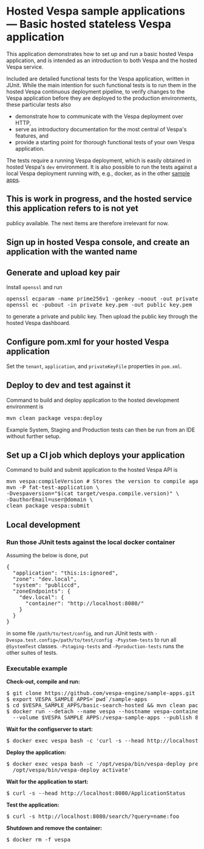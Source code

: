 <!-- Copyright 2019 Oath Inc. Licensed under the terms of the Apache 2.0 license. See LICENSE in the project root. -->
# Hosted Vespa sample applications — Basic hosted stateless Vespa application

This application demonstrates how to set up and run a basic hosted Vespa application,
and is intended as an introduction to both Vespa and the hosted Vespa service. <!-- TODO LINK -->  

Included are detailed functional tests for the Vespa application, written in JUnit. While the
main intention for such functional tests is to run them in the hosted Vespa continuous
deployment pipeline, <!-- TODO LINK --> to verify changes to the Vespa application before
they are deployed to the production environments, these particular tests also

* demonstrate how to communicate with the Vespa deployment over HTTP,
* serve as introductory documentation for the most central of Vespa's features, and
* provide a starting point for thorough functional tests of your own Vespa application.

The tests require a running Vespa deployment, which is easily obtained in hosted Vespa's
`dev` environment. <!-- TODO LINK --> It is also possible to run the tests against a local
Vespa deployment running with, e.g., docker, as in the other [sample apps](../). 

## <div style="{color: red;}">This is work in progress, and the hosted service this application refers to is not yet 
publicy available. The next items are therefore irrelevant for now.</div>

## Sign up in hosted Vespa console, and create an application with the wanted name

## Generate and upload key pair
Install `openssl` and run
<pre>
openssl ecparam -name prime256v1 -genkey -noout -out private_key.pem
openssl ec -pubout -in private_key.pem -out public_key.pem
</pre>
to generate a private and public key. Then upload the public key through the hosted Vespa dashboard.

## Configure pom.xml for your hosted Vespa application
Set the `tenant`, `application`, and `privateKeyFile` properties in `pom.xml`.

## Deploy to dev and test against it
Command to build and deploy application to the hosted development environment is
<pre>
mvn clean package vespa:deploy 
</pre>
Example System, Staging and Production tests can then be run from an IDE without further setup.
<!-- ... or, add a description for users with older than IntelliJ 2012, and Eclipse ... ??? -->

## Set up a CI job which deploys your application
Command to build and submit application to the hosted Vespa API is
<pre>
mvn vespa:compileVersion # Stores the version to compile against in target/vespa.compile.version
mvn -P fat-test-application \
-Dvespaversion="$(cat target/vespa.compile.version)" \
-DauthorEmail=<span style="{background-color: yellow;}">user@domain</span> \
clean package vespa:submit 
</pre>

## Local development

<!-- TODO: Un-comment the below warning -->
<!-- em>This only works with self-hosted `services.xml` and `hosts.xml`, which can be found in any of the other sample apps.</em -->

### Run those JUnit tests against the local docker container
Assuming the below is done, put
<pre>
{
  "application": "this:is:ignored",
  "zone": "dev.local",
  "system": "publiccd",
  "zoneEndpoints": {
    "dev.local": {
      "container": "http://localhost:8080/"
    }
  }
}
</pre>
in some file `/path/to/test/config`, and run JUnit tests with `-Dvespa.test.config=/path/to/test/config -Psystem-tests`
to run all `@SystemTest` classes. `-Pstaging-tests` and `-Pproduction-tests` runs the other suites of tests. 

### Executable example
**Check-out, compile and run:**
<pre data-test="exec">
$ git clone https://github.com/vespa-engine/sample-apps.git
$ export VESPA_SAMPLE_APPS=`pwd`/sample-apps
$ cd $VESPA_SAMPLE_APPS/basic-search-hosted &amp;&amp; mvn clean package
$ docker run --detach --name vespa --hostname vespa-container --privileged \
  --volume $VESPA_SAMPLE_APPS:/vespa-sample-apps --publish 8080:8080 vespaengine/vespa
</pre>

**Wait for the configserver to start:**
<pre data-test="exec" data-test-wait-for="200 OK">
$ docker exec vespa bash -c 'curl -s --head http://localhost:19071/ApplicationStatus'
</pre>

**Deploy the application:**
<pre data-test="exec">
$ docker exec vespa bash -c '/opt/vespa/bin/vespa-deploy prepare /vespa-sample-apps/basic-search-hosted/target/application.zip && \
  /opt/vespa/bin/vespa-deploy activate'
</pre>

**Wait for the application to start:**
<pre data-test="exec" data-test-wait-for="200 OK">
$ curl -s --head http://localhost:8080/ApplicationStatus
</pre>

**Test the application:**
<pre data-test="exec" data-test-assert-contains='"totalCount": 0'>
$ curl -s http://localhost:8080/search/?query=name:foo
</pre>

**Shutdown and remove the container:**
<pre data-test="after">
$ docker rm -f vespa
</pre>


